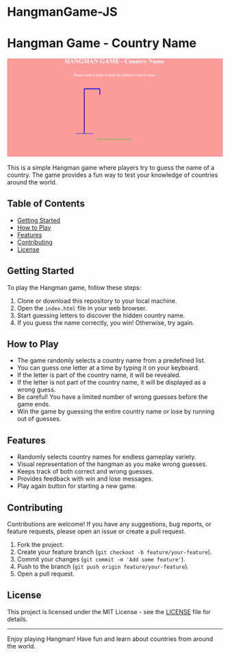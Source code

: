 ﻿# HangmanGame-JS

# Hangman Game - Country Name

![Hangman Game Screen](screen.gif)

This is a simple Hangman game where players try to guess the name of a country. The game provides a fun way to test your knowledge of countries around the world.

## Table of Contents

- [Getting Started](#getting-started)
- [How to Play](#how-to-play)
- [Features](#features)
- [Contributing](#contributing)
- [License](#license)

## Getting Started

To play the Hangman game, follow these steps:

1. Clone or download this repository to your local machine.
2. Open the `index.html` file in your web browser.
3. Start guessing letters to discover the hidden country name.
4. If you guess the name correctly, you win! Otherwise, try again.

## How to Play

- The game randomly selects a country name from a predefined list.
- You can guess one letter at a time by typing it on your keyboard.
- If the letter is part of the country name, it will be revealed.
- If the letter is not part of the country name, it will be displayed as a wrong guess.
- Be careful! You have a limited number of wrong guesses before the game ends.
- Win the game by guessing the entire country name or lose by running out of guesses.

## Features

- Randomly selects country names for endless gameplay variety.
- Visual representation of the hangman as you make wrong guesses.
- Keeps track of both correct and wrong guesses.
- Provides feedback with win and lose messages.
- Play again button for starting a new game.

## Contributing

Contributions are welcome! If you have any suggestions, bug reports, or feature requests, please open an issue or create a pull request.

1. Fork the project.
2. Create your feature branch (`git checkout -b feature/your-feature`).
3. Commit your changes (`git commit -m 'Add some feature'`).
4. Push to the branch (`git push origin feature/your-feature`).
5. Open a pull request.

## License

This project is licensed under the MIT License - see the [LICENSE](LICENSE) file for details.

---

Enjoy playing Hangman! Have fun and learn about countries from around the world.
